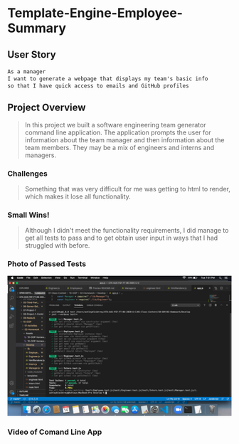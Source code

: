 # Template-Engine-Employee-Summary
## User Story
```
As a manager
I want to generate a webpage that displays my team's basic info
so that I have quick access to emails and GitHub profiles
```
## Project Overview
> In this project we built a software engineering team generator command line application. The application prompts the user for information about the team manager and then information about the team members. They may be a mix of engineers and interns and managers.
### Challenges
> Something that was very difficult for me was getting to html to render, which makes it lose all functionality.
### Small Wins!
> Although I didn't meet the functionality requirements, I did manage to get all tests to pass and to get obtain user input in ways that I had struggled with before.
### Photo of Passed Tests
![PassedTestsPhoto](passed.png)


### Video of Comand Line App
